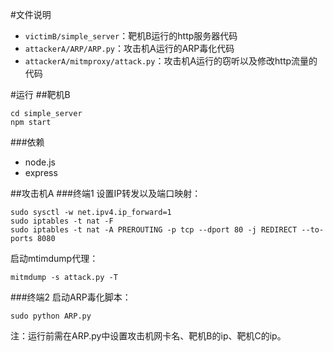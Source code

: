 #文件说明
- `victimB/simple_server`：靶机B运行的http服务器代码
- `attackerA/ARP/ARP.py`：攻击机A运行的ARP毒化代码
- `attackerA/mitmproxy/attack.py`：攻击机A运行的窃听以及修改http流量的代码

#运行
##靶机B
```
cd simple_server
npm start
```

###依赖
- node.js
- express

##攻击机A
###终端1
设置IP转发以及端口映射：

```
sudo sysctl -w net.ipv4.ip_forward=1		
sudo iptables -t nat -F						
sudo iptables -t nat -A PREROUTING -p tcp --dport 80 -j REDIRECT --to-ports 8080
```
启动mtimdump代理：

```
mitmdump -s attack.py -T
```


###终端2
启动ARP毒化脚本：

```
sudo python ARP.py
```

注：运行前需在ARP.py中设置攻击机网卡名、靶机B的ip、靶机C的ip。







